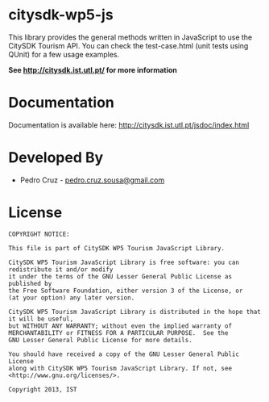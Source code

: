 citysdk-wp5-js
==============

This library provides the general methods written in JavaScript to use the CitySDK Tourism API. 
You can check the test-case.html (unit tests using QUnit) for a few usage examples.

**See http://citysdk.ist.utl.pt/ for more information**

Documentation
=================
Documentation is available here: http://citysdk.ist.utl.pt/jsdoc/index.html

Developed By
=================
* Pedro Cruz - <pedro.cruz.sousa@gmail.com>


License
=================

    COPYRIGHT NOTICE: 
    
    This file is part of CitySDK WP5 Tourism JavaScript Library.

    CitySDK WP5 Tourism JavaScript Library is free software: you can redistribute it and/or modify
    it under the terms of the GNU Lesser General Public License as published by
    the Free Software Foundation, either version 3 of the License, or
    (at your option) any later version.
    
    CitySDK WP5 Tourism JavaScript Library is distributed in the hope that it will be useful,
    but WITHOUT ANY WARRANTY; without even the implied warranty of
    MERCHANTABILITY or FITNESS FOR A PARTICULAR PURPOSE.  See the
    GNU Lesser General Public License for more details.
    
    You should have received a copy of the GNU Lesser General Public License
    along with CitySDK WP5 Tourism JavaScript Library. If not, see <http://www.gnu.org/licenses/>.
    
    Copyright 2013, IST
